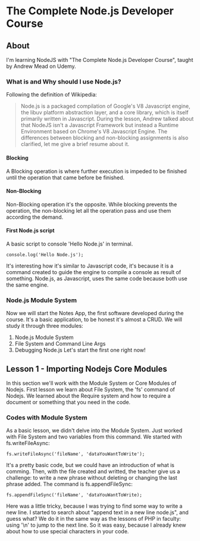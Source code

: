 # The Complete Node.js Developer Course
## About
I'm learning NodeJS with "The Complete Node.js Developer Course", taught by Andrew Mead on Udemy.
### What is and Why should I use Node.js?
Following the definition of Wikipedia:
> Node.js is a packaged compilation of Google's V8 Javascript engine, the libuv platform abstraction layer, and a core library, which is itself primarily written in Javascript.
During the lesson, Andrew talked about that NodeJS isn't a Javascript Framework but instead a Runtime Environment based on Chrome's V8 Javascript Engine. The differences between blocking and non-blocking assignments is also clarified, let me give a brief resume about it.
#### Blocking
A Blocking operation is where further execution is impeded to be finished until the operation that came before be finished. 
#### Non-Blocking
Non-Blocking operation it's the opposite. While blocking prevents the operation, the non-blocking let all the operation pass and use them according the demand.
#### First Node.js script
A basic script to console 'Hello Node.js' in terminal.

```console.log('Hello Node.js');```

It's interesting how it's similar to Javascript code, it's because it is a command created to guide the engine to compile a console as result of something. Node.js, as Javascript, uses the same code because both use the same engine.
### Node.js Module System
Now we will start the Notes App, the first software developed during the course. It's a basic application, to be honest it's almost a CRUD. We will study it through three modules:
1. Node.js Module System
2. File System and Command Line Args
3. Debugging Node.js
Let's start the first one right now!
## Lesson 1 - Importing Nodejs Core Modules
In this section we'll work with the Module System or Core Modules of Nodejs. First lesson we learn about File System, the 'fs' command of Nodejs. We learned about the Require system and how to require a document or something that you need in the code.

### Codes with Module System
As a basic lesson, we didn't delve into the Module System. Just worked with File System and two variables from this command. We started with fs.writeFileAsync:
```
fs.writeFileAsync('fileName', 'dataYouWantToWrite');
```
It's a pretty basic code, but we could have an introduction of what is comming.
Then, with the file created and writted, the teacher give us a challenge: to write a new phrase without deleting or changing the last phrase added. The command is fs.appendFileSync:
```
fs.appendFileSync('fileName', 'dataYouWantToWrite);
```
Here was a little tricky, because I was trying to find some way to write a new line. I started to search about "append text in a new line node.js", and guess what? We do it in the same way as the lessons of PHP in faculty: using '\n' to jump to the next line. So it was easy, because I already knew about how to use special characters in your code.

